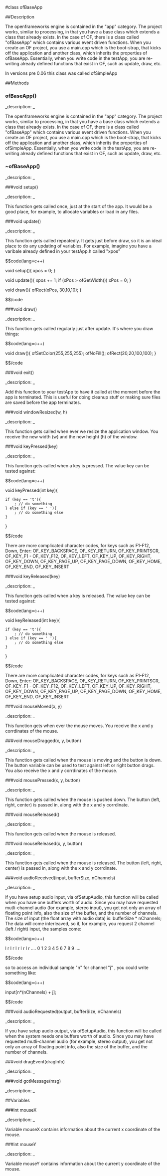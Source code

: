 #class ofBaseApp


##Description








The openframeworks engine is contained in the "app" category. The project works, similar to processing, in that you have a base class which extends a class that already exists. In the case of OF, there is a class called "ofBaseApp" which contains various event driven functions. When you create an OF project, you use a main.cpp which is the boot-strap, that kicks off the application and another class, which inherits the properties of ofBaseApp. Essentially, when you write code in the testApp, you are re-writing already defined functions that exist in OF, such as update, draw, etc. 

In versions pre 0.06 this class was called ofSimpleApp









##Methods



### ofBaseApp()

<!--

_syntax: ofBaseApp()_

_name: ofBaseApp_

_returns: _

_returns_description: _

_parameters: _

_access: public_

_version_started: 006_

_version_deprecated: _

_summary: _

_constant: False_

_static: no_

_visible: False_

_advanced: False_



-->

_description: _



The openframeworks engine is contained in the "app" category. The project works, similar to processing, in that you have a base class which extends a class that already exists. In the case of OF, there is a class called "ofBaseApp" which contains various event driven functions. When you create an OF project, you use a main.cpp which is the boot-strap, that kicks off the application and another class, which inherits the properties of ofSimpleApp. Essentially, when you write code in the testApp, you are re-writing already defined functions that exist in OF, such as update, draw, etc. 



























### ~ofBaseApp()

<!--

_syntax: ~ofBaseApp()_

_name: ~ofBaseApp_

_returns: _

_returns_description: _

_parameters: _

_access: public_

_version_started: 006_

_version_deprecated: _

_summary: _

_constant: False_

_static: no_

_visible: False_

_advanced: False_



-->

_description: _































###void setup()

<!--

_syntax: setup()_

_name: setup_

_returns: void_

_returns_description: _

_parameters: _

_access: public_

_version_started: 006_

_version_deprecated: _

_summary: _

_constant: False_

_static: no_

_visible: True_

_advanced: False_



-->

_description: _



This function gets called once, just at the start of the app. It would be a good place, for example, to allocate variables or load in any files. 



























###void update()

<!--

_syntax: update()_

_name: update_

_returns: void_

_returns_description: _

_parameters: _

_access: public_

_version_started: 006_

_version_deprecated: _

_summary: _

_constant: False_

_static: no_

_visible: True_

_advanced: False_



-->

_description: _



This function gets called repeatedly. It gets just before draw, so it is an ideal place to do any updating of variables. For example, imagine you have a varibale already defined in your testApp.h called "xpos"


$$code(lang=c++)

void setup(){
	xpos = 0;
}

void update(){
	xpos += 1;
	if (xPos > ofGetWidth()) xPos = 0;
}

void draw(){
	ofRect(xPos, 30,10,10);
}

$$/code




























###void draw()

<!--

_syntax: draw()_

_name: draw_

_returns: void_

_returns_description: _

_parameters: _

_access: public_

_version_started: 006_

_version_deprecated: _

_summary: _

_constant: False_

_static: no_

_visible: True_

_advanced: False_



-->

_description: _



This function gets called regularly just after update. It's where you draw things:


$$code(lang=c++)

void draw(){
	ofSetColor(255,255,255);
	ofNoFill();
	ofRect(20,20,100,100);
}

$$/code




























###void exit()

<!--

_syntax: exit()_

_name: exit_

_returns: void_

_returns_description: _

_parameters: _

_access: public_

_version_started: 006_

_version_deprecated: _

_summary: _

_constant: False_

_static: no_

_visible: True_

_advanced: False_



-->

_description: _



Add this function to your testApp to have it called at the moment before the app is terminated. This is useful for doing cleanup stuff or making sure files are saved before the app terminates. 



























###void windowResized(w, h)

<!--

_syntax: windowResized(w, h)_

_name: windowResized_

_returns: void_

_returns_description: _

_parameters: int w, int h_

_access: public_

_version_started: 006_

_version_deprecated: _

_summary: _

_constant: False_

_static: no_

_visible: True_

_advanced: False_



-->

_description: _



This function gets called when ever we resize the application window. You receive the new width (w) and the new height (h) of the window.





























###void keyPressed(key)

<!--

_syntax: keyPressed(key)_

_name: keyPressed_

_returns: void_

_returns_description: _

_parameters: int key_

_access: public_

_version_started: 006_

_version_deprecated: _

_summary: _

_constant: False_

_static: no_

_visible: True_

_advanced: False_



-->

_description: _



This function gets called when a key is pressed. The value key can be tested against:

$$code(lang=c++)

void keyPressed(int key){

	if (key == 't'){
		; // do something
	} else if (key == ' '){
		; // do something else
	}
}


$$/code


There are more complicated character codes, for keys such as F1-F12, Down, Enter: OF_KEY_BACKSPACE, OF_KEY_RETURN, OF_KEY_PRINTSCR, OF_KEY_F1 - OF_KEY_F12, OF_KEY_LEFT, OF_KEY_UP, OF_KEY_RIGHT, OF_KEY_DOWN, OF_KEY_PAGE_UP, OF_KEY_PAGE_DOWN, OF_KEY_HOME, OF_KEY_END, OF_KEY_INSERT 




























###void keyReleased(key)

<!--

_syntax: keyReleased(key)_

_name: keyReleased_

_returns: void_

_returns_description: _

_parameters: int key_

_access: public_

_version_started: 006_

_version_deprecated: _

_summary: _

_constant: False_

_static: no_

_visible: True_

_advanced: False_



-->

_description: _



This function gets called when a key is released. The value key can be tested against:

$$code(lang=c++)

void keyReleased(int key){

	if (key == 't'){
		; // do something
	} else if (key == ' '){
		; // do something else
	}
}

$$/code

There are more complicated character codes, for keys such as F1-F12, Down, Enter: OF_KEY_BACKSPACE, OF_KEY_RETURN, OF_KEY_PRINTSCR, OF_KEY_F1 - OF_KEY_F12, OF_KEY_LEFT, OF_KEY_UP, OF_KEY_RIGHT, OF_KEY_DOWN, OF_KEY_PAGE_UP, OF_KEY_PAGE_DOWN, OF_KEY_HOME, OF_KEY_END, OF_KEY_INSERT 



























###void mouseMoved(x, y)

<!--

_syntax: mouseMoved(x, y)_

_name: mouseMoved_

_returns: void_

_returns_description: _

_parameters: int x, int y_

_access: public_

_version_started: 006_

_version_deprecated: _

_summary: _

_constant: False_

_static: no_

_visible: True_

_advanced: False_



-->

_description: _



This function gets when ever the mouse moves. You receive the x and y corrdinates of the mouse. 



























###void mouseDragged(x, y, button)

<!--

_syntax: mouseDragged(x, y, button)_

_name: mouseDragged_

_returns: void_

_returns_description: _

_parameters: int x, int y, int button_

_access: public_

_version_started: 006_

_version_deprecated: _

_summary: _

_constant: False_

_static: no_

_visible: True_

_advanced: False_



-->

_description: _



This function gets called when the mouse is moving and the button is down. The button variable can be used to test against left or right button drags. You also receive the x and y corrdinates of the mouse.



























###void mousePressed(x, y, button)

<!--

_syntax: mousePressed(x, y, button)_

_name: mousePressed_

_returns: void_

_returns_description: _

_parameters: int x, int y, int button_

_access: public_

_version_started: 006_

_version_deprecated: _

_summary: _

_constant: False_

_static: no_

_visible: True_

_advanced: False_



-->

_description: _



This function gets called when the mouse is pushed down. The button (left, right, center) is passed in, along with the x and y corrdinate. 



























###void mouseReleased()

<!--

_syntax: mouseReleased()_

_name: mouseReleased_

_returns: void_

_returns_description: _

_parameters: _

_access: public_

_version_started: 006_

_version_deprecated: _

_summary: _

_constant: False_

_static: no_

_visible: True_

_advanced: False_



-->

_description: _



This function gets called when the mouse is released.



























###void mouseReleased(x, y, button)

<!--

_syntax: mouseReleased(x, y, button)_

_name: mouseReleased_

_returns: void_

_returns_description: _

_parameters: int x, int y, int button_

_access: public_

_version_started: 006_

_version_deprecated: _

_summary: _

_constant: False_

_static: no_

_visible: True_

_advanced: False_



-->

_description: _



This function gets called when the mouse is released. The button (left, right, center) is passed in, along with the x and y corrdinate. 



























###void audioReceived(input, bufferSize, nChannels)

<!--

_syntax: audioReceived(input, bufferSize, nChannels)_

_name: audioReceived_

_returns: void_

_returns_description: _

_parameters: float * input, int bufferSize, int nChannels_

_access: public_

_version_started: 006_

_version_deprecated: _

_summary: _

_constant: False_

_static: False_

_visible: True_

_advanced: False_



-->

_description: _



If you have setup audio input, via ofSetupAudio, this function will be called when you have one buffers worth of audio. Since you may have requested mutli-channel audio (for example, stereo input), you get not only an array of floating point info, also the size of the buffer, and the number of channels. The size of input (the float array with audio data) is: bufferSize * nChannels; The data will come interleaved, so if, for example, you request 2 channel (left / right) input, the samples come:

$$code(lang=c++)

l r l r l r l r l r ....
0 1 2 3 4 5 6 7 8 9 ....

$$/code

so to access an individual sample "n" for channel "j" , you could write something like:

$$code(lang=c++)

input[n*(nChannels) + j];

$$/code




























###void audioRequested(output, bufferSize, nChannels)

<!--

_syntax: audioRequested(output, bufferSize, nChannels)_

_name: audioRequested_

_returns: void_

_returns_description: _

_parameters: float * output, int bufferSize, int nChannels_

_access: public_

_version_started: 006_

_version_deprecated: _

_summary: _

_constant: False_

_static: False_

_visible: True_

_advanced: False_



-->

_description: _



If you have setup audio output, via ofSetupAudio, this function will be called when the system needs one buffers worth of audio. Since you may have requested mutli-channel audio (for example, stereo output), you get not only an array of floating point info, also the size of the buffer, and the number of channels. 



























###void dragEvent(dragInfo)

<!--

_syntax: dragEvent(dragInfo)_

_name: dragEvent_

_returns: void_

_returns_description: _

_parameters: ofDragInfo dragInfo_

_access: public_

_version_started: 007_

_version_deprecated: _

_summary: _

_constant: False_

_static: no_

_visible: True_

_advanced: False_



-->

_description: _














###void gotMessage(msg)

<!--

_syntax: gotMessage(msg)_

_name: gotMessage_

_returns: void_

_returns_description: _

_parameters: ofMessage msg_

_access: public_

_version_started: 007_

_version_deprecated: _

_summary: _

_constant: False_

_static: no_

_visible: True_

_advanced: False_



-->

_description: _














##Variables



###int mouseX

<!--

_name: mouseX_

_type: int_

_access: public_

_version_started: 006_

_version_deprecated: _

_summary: _

_visible: True_

_constant: False_

_advanced: False_



-->

_description: _



Variable mouseX contains information about the current x coordinate of the mouse.

























###int mouseY

<!--

_name: mouseY_

_type: int_

_access: public_

_version_started: 006_

_version_deprecated: _

_summary: _

_visible: True_

_constant: False_

_advanced: False_



-->

_description: _



Variable mouseY contains information about the current y coordinate of the mouse.

























